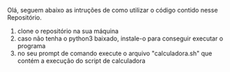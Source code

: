 Olá, seguem abaixo as intruções de como utilizar o código contido nesse Repositório.

1. clone o repositório na sua máquina
2. caso não tenha o python3 baixado, instale-o para conseguir executar o programa
3. no seu prompt de comando execute o arquivo "calculadora.sh" que contém a execução do script de calculadora
